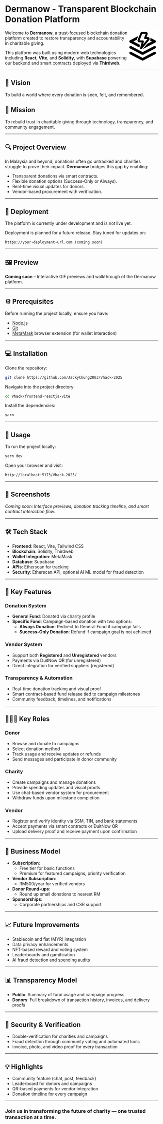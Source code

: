 # Dermanow - Transparent Blockchain Donation Platform

<img alt="Dermanow Logo" align="right" src="/frontend-reactjs-vite/src/assets/images/logo-png.png" width="20%" />

Welcome to **Dermanow**, a trust-focused blockchain donation platform created to restore transparency and accountability in charitable giving.

This platform was built using modern web technologies including **React**, **Vite**, and **Solidity**, with **Supabase** powering our backend and smart contracts deployed via **Thirdweb**.

---

## 🌟 Vision

To build a world where every donation is seen, felt, and remembered.

## 🚀 Mission

To rebuild trust in charitable giving through technology, transparency, and community engagement.

---

## 🔍 Project Overview

In Malaysia and beyond, donations often go untracked and charities struggle to prove their impact. **Dermanow** bridges this gap by enabling:

- Transparent donations via smart contracts.
- Flexible donation options (Success-Only or Always).
- Real-time visual updates for donors.
- Vendor-based procurement with verification.

---

## 🔗 Deployment

The platform is currently under development and is not live yet.

Deployment is planned for a future release. Stay tuned for updates on:

```
https://your-deployment-url.com (coming soon)
```

---

## 🖼️ Preview

**Coming soon** – Interactive GIF previews and walkthrough of the Dermanow platform.

---

## ⚙️ Prerequisites

Before running the project locally, ensure you have:

- [Node.js](https://nodejs.org/)
- [Git](https://git-scm.com/)
- [MetaMask](https://metamask.io/) browser extension (for wallet interaction)

---

## 💻 Installation

Clone the repository:

```bash
git clone https://github.com/JackyChung2003/Vhack-2025
```

Navigate into the project directory:

```bash
cd Vhack/frontend-reactjs-vite
```

Install the dependencies:

```bash
yarn
```

---

## 🚀 Usage

To run the project locally:

```bash
yarn dev
```

Open your browser and visit:

```
http://localhost:5173/Vhack-2025/
```

---

## 📸 Screenshots

_Coming soon: Interface previews, donation tracking timeline, and smart contract interaction flow._

---

## 🛠️ Tech Stack

- **Frontend**: React, Vite, Tailwind CSS
- **Blockchain**: Solidity, Thirdweb
- **Wallet Integration**: MetaMask
- **Database**: Supabase
- **APIs**: Etherscan for tracking
- **Security**: Etherscan API, optional AI ML model for fraud detection

---

## 🧩 Key Features

### Donation System

- **General Fund**: Donated via charity profile
- **Specific Fund**: Campaign-based donation with two options:
  - **Always Donation**: Redirect to General Fund if campaign fails
  - **Success-Only Donation**: Refund if campaign goal is not achieved

### Vendor System

- Support both **Registered** and **Unregistered** vendors
- Payments via DuitNow QR (for unregistered)
- Direct integration for verified suppliers (registered)

### Transparency & Automation

- Real-time donation tracking and visual proof
- Smart contract-based fund release tied to campaign milestones
- Community feedback, timelines, and notifications

---

## 🧑‍🤝‍🧑 Key Roles

### Donor

- Browse and donate to campaigns
- Select donation method
- Track usage and receive updates or refunds
- Send messages and participate in donor community

### Charity

- Create campaigns and manage donations
- Provide spending updates and visual proofs
- Use chat-based vendor system for procurement
- Withdraw funds upon milestone completion

### Vendor

- Register and verify identity via SSM, TIN, and bank statements
- Accept payments via smart contracts or DuitNow QR
- Upload delivery proof and receive payment upon confirmation

---

## 💼 Business Model

- **Subscription**:
  - Free tier for basic functions
  - Premium for featured campaigns, priority verification
- **Vendor Subscription**:
  - RM500/year for verified vendors
- **Donor Round-ups**:
  - Round up small donations to nearest RM
- **Sponsorships**:
  - Corporate partnerships and CSR support

---

## 📈 Future Improvements

- Stablecoin and fiat (MYR) integration
- Data privacy enhancements
- NFT-based reward and voting system
- Leaderboards and gamification
- AI fraud detection and spending audits

---

## 📊 Transparency Model

- **Public**: Summary of fund usage and campaign progress
- **Donors**: Full breakdown of transaction history, invoices, and delivery proofs

---

## 🔐 Security & Verification

- Double-verification for charities and campaigns
- Fraud detection through community voting and automated tools
- Invoice, photo, and video proof for every transaction

---

## 💡 Highlights

- Community feature (chat, post, feedback)
- Leaderboard for donors and campaigns
- QR-based payments for vendor integration
- Donation timeline for every campaign

---

### Join us in transforming the future of charity — one trusted transaction at a time.
